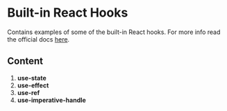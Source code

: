 # Built-in React Hooks

Contains examples of some of the built-in React hooks. For more info read the official docs [here](https://react.dev/reference/react/hooks).

## Content

1. **use-state**
2. **use-effect**
3. **use-ref**
4. **use-imperative-handle**
